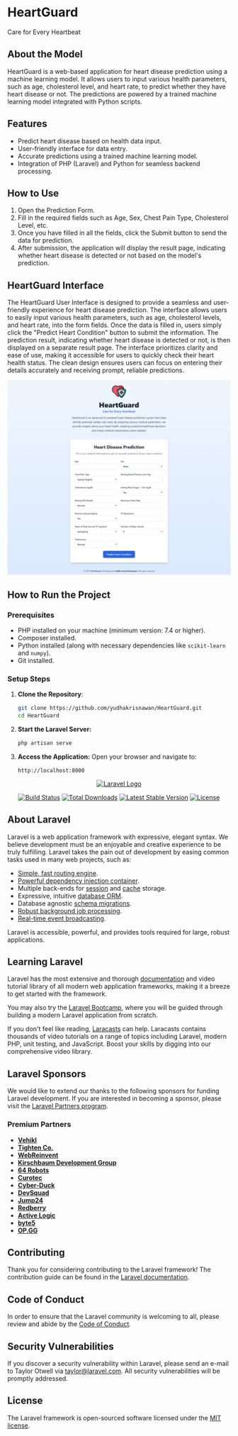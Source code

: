 # HeartGuard
Care for Every Heartbeat

## About the Model 
HeartGuard is a web-based application for heart disease prediction using a machine learning model. It allows users to input various health parameters, such as age, cholesterol level, and heart rate, to predict whether they have heart disease or not. The predictions are powered by a trained machine learning model integrated with Python scripts.

## Features
- Predict heart disease based on health data input.
- User-friendly interface for data entry.
- Accurate predictions using a trained machine learning model.
- Integration of PHP (Laravel) and Python for seamless backend processing.

## How to Use
1. Open the Prediction Form.
2. Fill in the required fields such as Age, Sex, Chest Pain Type, Cholesterol Level, etc.
3. Once you have filled in all the fields, click the Submit button to send the data for prediction.
4. After submission, the application will display the result page, indicating whether heart disease is detected or not based on the model's prediction.

## HeartGuard Interface  
The HeartGuard User Interface is designed to provide a seamless and user-friendly experience for heart disease prediction. The interface allows users to easily input various health parameters, such as age, cholesterol levels, and heart rate, into the form fields. Once the data is filled in, users simply click the "Predict Heart Condition" button to submit the information. The prediction result, indicating whether heart disease is detected or not, is then displayed on a separate result page. The interface prioritizes clarity and ease of use, making it accessible for users to quickly check their heart health status. The clean design ensures users can focus on entering their details accurately and receiving prompt, reliable predictions.

![HeartGuard](public/images/screenshot.png)

## How to Run the Project

### Prerequisites
- PHP installed on your machine (minimum version: 7.4 or higher).
- Composer installed.
- Python installed (along with necessary dependencies like `scikit-learn` and `numpy`).
- Git installed.

### Setup Steps
1. **Clone the Repository**:
   ```bash
   git clone https://github.com/yudhakrisnawan/HeartGuard.git
   cd HeartGuard

2. **Start the Laravel Server:**
   ```bash
   php artisan serve
   ```

3. **Access the Application:**
   Open your browser and navigate to:
   ```
   http://localhost:8000
   ```

<p align="center"><a href="https://laravel.com" target="_blank"><img src="https://raw.githubusercontent.com/laravel/art/master/logo-lockup/5%20SVG/2%20CMYK/1%20Full%20Color/laravel-logolockup-cmyk-red.svg" width="400" alt="Laravel Logo"></a></p>

<p align="center">
<a href="https://github.com/laravel/framework/actions"><img src="https://github.com/laravel/framework/workflows/tests/badge.svg" alt="Build Status"></a>
<a href="https://packagist.org/packages/laravel/framework"><img src="https://img.shields.io/packagist/dt/laravel/framework" alt="Total Downloads"></a>
<a href="https://packagist.org/packages/laravel/framework"><img src="https://img.shields.io/packagist/v/laravel/framework" alt="Latest Stable Version"></a>
<a href="https://packagist.org/packages/laravel/framework"><img src="https://img.shields.io/packagist/l/laravel/framework" alt="License"></a>
</p>

## About Laravel

Laravel is a web application framework with expressive, elegant syntax. We believe development must be an enjoyable and creative experience to be truly fulfilling. Laravel takes the pain out of development by easing common tasks used in many web projects, such as:

- [Simple, fast routing engine](https://laravel.com/docs/routing).
- [Powerful dependency injection container](https://laravel.com/docs/container).
- Multiple back-ends for [session](https://laravel.com/docs/session) and [cache](https://laravel.com/docs/cache) storage.
- Expressive, intuitive [database ORM](https://laravel.com/docs/eloquent).
- Database agnostic [schema migrations](https://laravel.com/docs/migrations).
- [Robust background job processing](https://laravel.com/docs/queues).
- [Real-time event broadcasting](https://laravel.com/docs/broadcasting).

Laravel is accessible, powerful, and provides tools required for large, robust applications.

## Learning Laravel

Laravel has the most extensive and thorough [documentation](https://laravel.com/docs) and video tutorial library of all modern web application frameworks, making it a breeze to get started with the framework.

You may also try the [Laravel Bootcamp](https://bootcamp.laravel.com), where you will be guided through building a modern Laravel application from scratch.

If you don't feel like reading, [Laracasts](https://laracasts.com) can help. Laracasts contains thousands of video tutorials on a range of topics including Laravel, modern PHP, unit testing, and JavaScript. Boost your skills by digging into our comprehensive video library.

## Laravel Sponsors

We would like to extend our thanks to the following sponsors for funding Laravel development. If you are interested in becoming a sponsor, please visit the [Laravel Partners program](https://partners.laravel.com).

### Premium Partners

- **[Vehikl](https://vehikl.com/)**
- **[Tighten Co.](https://tighten.co)**
- **[WebReinvent](https://webreinvent.com/)**
- **[Kirschbaum Development Group](https://kirschbaumdevelopment.com)**
- **[64 Robots](https://64robots.com)**
- **[Curotec](https://www.curotec.com/services/technologies/laravel/)**
- **[Cyber-Duck](https://cyber-duck.co.uk)**
- **[DevSquad](https://devsquad.com/hire-laravel-developers)**
- **[Jump24](https://jump24.co.uk)**
- **[Redberry](https://redberry.international/laravel/)**
- **[Active Logic](https://activelogic.com)**
- **[byte5](https://byte5.de)**
- **[OP.GG](https://op.gg)**

## Contributing

Thank you for considering contributing to the Laravel framework! The contribution guide can be found in the [Laravel documentation](https://laravel.com/docs/contributions).

## Code of Conduct

In order to ensure that the Laravel community is welcoming to all, please review and abide by the [Code of Conduct](https://laravel.com/docs/contributions#code-of-conduct).

## Security Vulnerabilities

If you discover a security vulnerability within Laravel, please send an e-mail to Taylor Otwell via [taylor@laravel.com](mailto:taylor@laravel.com). All security vulnerabilities will be promptly addressed.

## License

The Laravel framework is open-sourced software licensed under the [MIT license](https://opensource.org/licenses/MIT).
